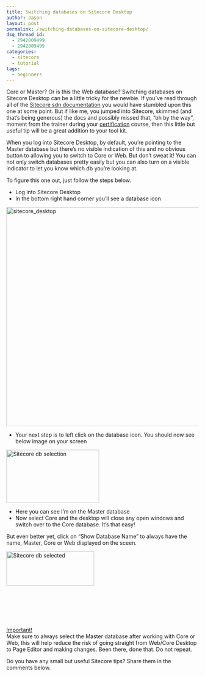 ```yaml
---
title: Switching databases on Sitecore Desktop
author: Jason
layout: post
permalink: /switching-databases-on-sitecore-desktop/
dsq_thread_id:
  - 2942009499
  - 2942009499
categories:
  - sitecore
  - tutorial
tags:
  - beginners
---
```

Core or Master? Or is this the Web database? Switching databases on Sitecore Desktop can be a little tricky for the newbie. If you’ve read through all of the <a title="Sitecore sdn" href="https://sdn.sitecore.net" target="_blank">Sitecore sdn documentation</a> you would have stumbled upon this one at some point. But if like me, you jumped into Sitecore, skimmed (and that&#8217;s being generous) the docs and possibly missed that, &#8220;oh by the way&#8221;, moment from the trainer during your <a title="Sitecore Training and Certification Exam" href="http://jsoncarter.com/sitecore-training-and-certification-exam/" target="_blank">certification</a> course, then this little but useful tip will be a great addition to your tool kit.

<!--more-->

When you log into Sitecore Desktop, by default, you&#8217;re pointing to the Master database but there&#8217;s no visible indication of this and no obvious button to allowing you to switch to Core or Web. But don&#8217;t sweat it! You can not only switch databases pretty easily but you can also turn on a visible indicator to let you know which db you&#8217;re looking at.

To figure this one out, just follow the steps below.

  * Log into Sitecore Desktop
  * In the bottom right hand corner you&#8217;ll see a database icon

<img class="aligncenter wp-image-109 size-large" src="http://jasoncarter.io/wordpress/wp-content/uploads/2014/08/sitecore_desktop-1024x613.png" alt="sitecore_desktop" width="960" height="574" />

  * Your next step is to left click on the database icon. You should now see below image on your screen

<img class="alignleft size-full wp-image-110" src="http://jasoncarter.io/wordpress/wp-content/uploads/2014/08/sitecore_db_selection.png" alt="Sitecore db selection" width="243" height="139" />

  * Here you can see I’m on the Master database
  * Now select Core and the desktop will close any open windows and switch over to the Core database. It&#8217;s that easy!

But even better yet, click on “Show Database Name” to always have the name, Master, Core or Web displayed on the sceen.

<img class="alignleft size-full wp-image-115" src="http://jasoncarter.io/wordpress/wp-content/uploads/2014/08/sitecore_db_selected.png" alt="Sitecore db selected" width="230" height="90" />

&nbsp;

&nbsp;

&nbsp;

<span style="text-decoration: underline;">Important!</span>  
Make sure to always select the Master database after working with Core or Web, this will help reduce the risk of going straight from Web/Core Desktop to Page Editor and making changes. Been there, done that. Do not repeat.

Do you have any small but useful Sitecore tips? Share them in the comments below.
